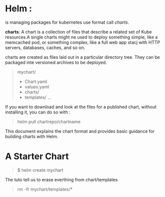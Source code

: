 # Helm : 

is managing packages for kubernetes use format call *charts*.

**charts**: A chart is a collection of files that describe a related set of Kube resources.A single charts might ne used to deploy something simple, like a memcached pod, or something complex, like a full web app stacj with HTTP servers, databases, caches, and so on.

charts are created as files laid out in a particular directory tree. They can be packaged inte versioned archives to be deployed.


>mychart/
> - Chart.yaml
> - values.yaml
> - charts/
> - templates/
>...

If you want to download and look at the files for a published chart, without installing it, you can do so with :

>helm pull chartrepo/chartname

This document explains the chart format and provides basic guidance for building charts with Helm.

# A Starter Chart
> $ helm create mychart

The tuto tell us to erase everthing from chart/templates
> rm -fr mychart/templates/*


